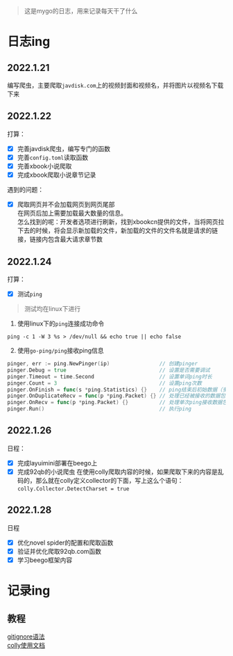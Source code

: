 > 这是mygo的日志，用来记录每天干了什么

# 日志ing

## 2022.1.21

编写爬虫，主要爬取`javdisk.com`上的视频封面和视频名，并将图片以视频名下载下来

## 2022.1.22
打算：  
- [x] 完善javdisk爬虫，编写专门的函数
- [x] 完善`config.toml`读取函数
- [x] 完善xbook小说爬取
- [x] 完成xbook爬取小说章节记录

遇到的问题：  
- [x] 爬取网页并不会加载网页到网页尾部  
在网页后加上需要加载最大数量的信息。  
怎么找到的呢：开发者选项进行刷新，找到xbookcn提供的文件，当将网页拉下去的时候，将会显示新加载的文件，新加载的文件的文件名就是请求的链接，链接内包含最大请求章节数

## 2022.1.24

打算：  
- [x] 测试`ping`  
>测试均在linux下进行  
1. 使用linux下的`ping`连接成功命令
```
ping -c 1 -W 3 %s > /dev/null && echo true || echo false
```
2. 使用`go-ping/ping`接收ping信息
```go
pinger, err := ping.NewPinger(ip)                // 创建pinger
pinger.Debug = true                              // 设置是否需要调试
pinger.Timeout = time.Second                     // 设置单词ping时长
pinger.Count = 3                                 // 设置ping次数
pinger.OnFinish = func(s *ping.Statistics) {}    // ping结束后初始数据（多次ping结果）
pinger.OnDuplicateRecv = func(p *ping.Packet) {} // 处理已经被接收的数据包又被ping接收
pinger.OnRecv = func(p *ping.Packet) {}          // 处理单次ping接收数据包
pinger.Run()                                     // 执行ping
```

## 2022.1.26

日程：  
- [x] 完成layuimini部署在beego上
- [x] 完成92qb的小说爬虫
在使用colly爬取内容的时候，如果爬取下来的内容是乱码的，那么就在colly定义collector的下面，写上这么个语句：`colly.Collector.DetectCharset = true`

## 2022.1.28

日程  
- [x] 优化novel spider的配置和爬取函数
- [x] 验证并优化爬取92qb.com函数
- [x] 学习beego框架内容

# 记录ing

## 教程
[gitignore语法](https://blog.csdn.net/qq_39109805/article/details/93379035)  
[colly使用文档](https://www.jianshu.com/p/cbe0f6aae5bf)